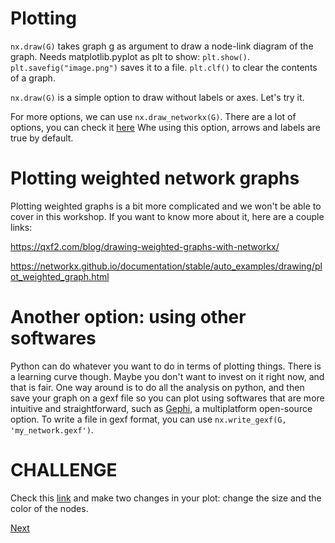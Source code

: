 # Plotting

`nx.draw(G)` takes graph g as argument to draw a node-link diagram of the graph. Needs matplotlib.pyplot as plt to show: `plt.show()`. `plt.savefig("image.png")` saves it to a file. `plt.clf()` to clear the contents of a graph.

`nx.draw(G)` is a simple option to draw without labels or axes. Let's try it.

For more options, we can use `nx.draw_networkx(G)`. There are a lot of options, you can check it [here](https://networkx.github.io/documentation/networkx-1.10/reference/generated/networkx.drawing.nx_pylab.draw_networkx.html#networkx.drawing.nx_pylab.draw_networkx) Whe using this option, arrows and labels are true by default.


# Plotting weighted network graphs

Plotting weighted graphs is a bit more complicated and we won't be able to cover in this workshop. If you want to know more about it, here are a couple links:

https://qxf2.com/blog/drawing-weighted-graphs-with-networkx/

https://networkx.github.io/documentation/stable/auto_examples/drawing/plot_weighted_graph.html

# Another option: using other softwares

Python can do whatever you want to do in terms of plotting things. There is a learning curve though. Maybe you don't want to invest on it right now, and that is fair. One way around is to do all the analysis on python, and then save your graph on a gexf file so you can plot using softwares that are more intuitive and straightforward, such as [Gephi](https://gephi.org/), a multiplatform open-source option. To write a file in gexf format, you can use `nx.write_gexf(G, 'my_network.gexf')`. 

# CHALLENGE

Check this [link](https://networkx.github.io/documentation/networkx-1.10/reference/generated/networkx.drawing.nx_pylab.draw_networkx.html#networkx.drawing.nx_pylab.draw_networkx) and make two changes in your plot: change the size and the color of the nodes.

[Next](5_other_tools.md)

